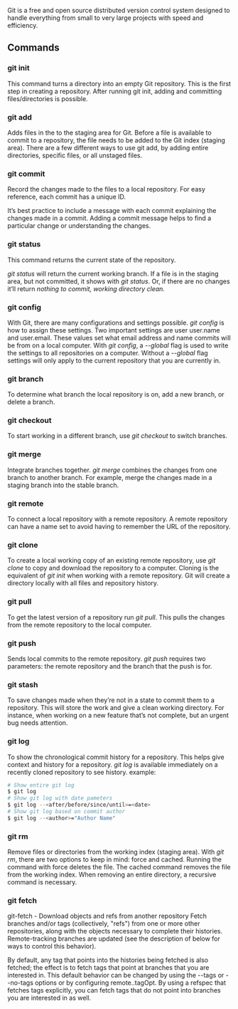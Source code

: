 Git is a free and open source distributed version control system designed to handle everything from small to very large projects with speed and efficiency.

## Commands
### git init

This command turns a directory into an empty Git repository. This is the first step in creating a repository. After running git init, adding and committing files/directories is possible.
### git add

Adds files in the to the staging area for Git. Before a file is available to commit to a repository, the file needs to be added to the Git index (staging area). There are a few different ways to use git add, by adding entire directories, specific files, or all unstaged files.
### git commit

Record the changes made to the files to a local repository. For easy reference, each commit has a unique ID.

It’s best practice to include a message with each commit explaining the changes made in a commit. Adding a commit message helps to find a particular change or understanding the changes.
### git status

This command returns the current state of the repository.

_git status_ will return the current working branch. If a file is in the staging area, but not committed, it shows with _git status_. Or, if there are no changes it’ll return _nothing to commit, working directory clean._
### git config

With Git, there are many configurations and settings possible. _git config_ is how to assign these settings. Two important settings are user user.name and user.email. These values set what email address and name commits will be from on a local computer. With _git config_, a _--global_ flag is used to write the settings to all repositories on a computer. Without a _--global_ flag settings will only apply to the current repository that you are currently in.

### git branch

To determine what branch the local repository is on, add a new branch, or delete a branch.
### git checkout

To start working in a different branch, use _git checkout_ to switch branches.
### git merge

Integrate branches together. _git merge_ combines the changes from one branch to another branch. For example, merge the changes made in a staging branch into the stable branch.
### git remote

To connect a local repository with a remote repository. A remote repository can have a name set to avoid having to remember the URL of the repository.
### git clone

To create a local working copy of an existing remote repository, use _git clone_ to copy and download the repository to a computer. Cloning is the equivalent of _git init_ when working with a remote repository. Git will create a directory locally with all files and repository history.
### git pull

To get the latest version of a repository run _git pull_. This pulls the changes from the remote repository to the local computer.
### git push

Sends local commits to the remote repository. _git push_ requires two parameters: the remote repository and the branch that the push is for.
### git stash

To save changes made when they’re not in a state to commit them to a repository. This will store the work and give a clean working directory. For instance, when working on a new feature that’s not complete, but an urgent bug needs attention.
### git log

To show the chronological commit history for a repository. This helps give context and history for a repository. _git log_ is available immediately on a recently cloned repository to see history.
example:
```bash
# Show entire git log 
$ git log
# Show git log with date pameters 
$ git log --<after/before/since/until>=<date>
# Show git log based on commit author 
$ git log --<author>="Author Name"
```

### git rm

Remove files or directories from the working index (staging area). With _git rm_, there are two options to keep in mind: force and cached. Running the command with force deletes the file. The cached command removes the file from the working index. When removing an entire directory, a recursive command is necessary.
### git fetch
git-fetch - Download objects and refs from another repository
Fetch branches and/or tags (collectively, "refs") from one or more other repositories, along with the objects necessary to complete their histories. Remote-tracking branches are updated (see the description of <refspec> below for ways to control this behavior).

By default, any tag that points into the histories being fetched is also fetched; the effect is to fetch tags that point at branches that you are interested in. This default behavior can be changed by using the --tags or --no-tags options or by configuring remote.<name>.tagOpt. By using a refspec that fetches tags explicitly, you can fetch tags that do not point into branches you are interested in as well.